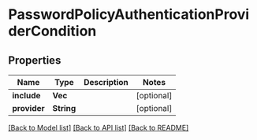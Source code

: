 # PasswordPolicyAuthenticationProviderCondition

## Properties
Name | Type | Description | Notes
------------ | ------------- | ------------- | -------------
**include** | **Vec<String>** |  | [optional] 
**provider** | **String** |  | [optional] 

[[Back to Model list]](../README.md#documentation-for-models) [[Back to API list]](../README.md#documentation-for-api-endpoints) [[Back to README]](../README.md)


